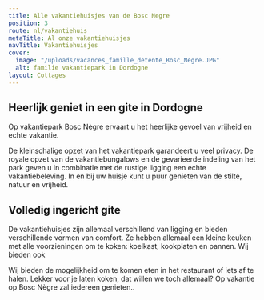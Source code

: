 ```yaml
---
title: Alle vakantiehuisjes van de Bosc Negre
position: 3
route: nl/vakantiehuis
metaTitle: Al onze vakantiehuisjes
navTitle: Vakantiehuisjes
cover:
  image: "/uploads/vacances_famille_detente_Bosc_Negre.JPG"
  alt: familie vakantiepark in Dordogne
layout: Cottages
---
```


## Heerlijk geniet in een gite in Dordogne

Op vakantiepark Bosc Nègre ervaart u het heerlijke gevoel van vrijheid en echte vakantie.

De kleinschalige opzet van het vakantiepark garandeert u veel privacy. De royale opzet van de vakantiebungalows en de gevarieerde indeling van het park geven u in combinatie met de rustige ligging een echte vakantiebeleving.
In en bij uw huisje kunt u puur genieten van de stilte, natuur en vrijheid.

## Volledig ingericht gite

De vakantiehuisjes zijn allemaal verschillend van ligging en bieden verschillende vormen van comfort. Ze hebben allemaal een kleine keuken met alle voorzieningen om te koken: koelkast, kookplaten en pannen. Wij bieden ook

Wij bieden de mogelijkheid om te komen eten in het restaurant of iets af te halen. Lekker voor je laten koken, dat willen we toch allemaal? Op vakantie op Bosc Nègre zal iedereen genieten..